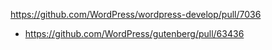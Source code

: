 https://github.com/WordPress/wordpress-develop/pull/7036

-   https://github.com/WordPress/gutenberg/pull/63436
